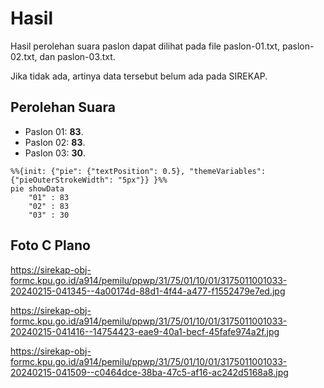 # Hasil

Hasil perolehan suara paslon dapat dilihat pada file paslon-01.txt, paslon-02.txt, dan paslon-03.txt.

Jika tidak ada, artinya data tersebut belum ada pada SIREKAP.

## Perolehan Suara

 * Paslon 01: **83**.
 * Paslon 02: **83**.
 * Paslon 03: **30**.

```mermaid
%%{init: {"pie": {"textPosition": 0.5}, "themeVariables": {"pieOuterStrokeWidth": "5px"}} }%%
pie showData
    "01" : 83
    "02" : 83
    "03" : 30
```
## Foto C Plano

https://sirekap-obj-formc.kpu.go.id/a914/pemilu/ppwp/31/75/01/10/01/3175011001033-20240215-041345--4a00174d-88d1-4f44-a477-f1552479e7ed.jpg

https://sirekap-obj-formc.kpu.go.id/a914/pemilu/ppwp/31/75/01/10/01/3175011001033-20240215-041416--14754423-eae9-40a1-becf-45fafe974a2f.jpg

https://sirekap-obj-formc.kpu.go.id/a914/pemilu/ppwp/31/75/01/10/01/3175011001033-20240215-041509--c0464dce-38ba-47c5-af16-ac242d5168a8.jpg

